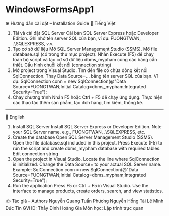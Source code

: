 # WindowsFormsApp1
⚙️ Hướng dẫn cài đặt – Installation Guide
🔹 Tiếng Việt
1. Tải và cài đặt SQL Server
Cài bản SQL Server Express hoặc Developer Edition.
Ghi nhớ tên server SQL của bạn, ví dụ: FUONGTWAN, .\SQLEXPRESS, v.v.
2. Tạo cơ sở dữ liệu
Mở SQL Server Management Studio (SSMS).
Mở file database.sql (có trong thư mục project).
Nhấn Execute (F5) để chạy toàn bộ script và tạo cơ sở dữ liệu dbms_mypham cùng các bảng cần thiết.
Cấu hình chuỗi kết nối (connection string)
3. Mở project trong Visual Studio.
Tìm đến file có chứa dòng kết nối SqlConnection.
Thay Data Source=... bằng tên server SQL của bạn.
Ví dụ:
SqlConnection conn = new SqlConnection(@"Data Source=FUONGTWAN;Initial Catalog=dbms_mypham;Integrated Security=True");
4. Chạy chương trình
Nhấn F5 hoặc Ctrl + F5 để chạy ứng dụng.
Thực hiện các thao tác thêm sản phẩm, tạo đơn hàng, tìm kiếm, thống kê.
-----------------------
🔹 English
1. Install SQL Server
Install SQL Server Express or Developer Edition.
Note your SQL Server name, e.g., FUONGTWAN, .\SQLEXPRESS, etc.
2. Create the database
Open SQL Server Management Studio (SSMS).
Open the file database.sql included in this project.
Press Execute (F5) to run the script and create dbms_mypham database with required tables.
Edit connection string
3. Open the project in Visual Studio.
Locate the line where SqlConnection is initialized.
Change the Data Source= to your actual SQL Server name.
Example:
SqlConnection conn = new SqlConnection(@"Data Source=FUONGTWAN;Initial Catalog=dbms_mypham;Integrated Security=True");
4. Run the application
Press F5 or Ctrl + F5 in Visual Studio.
Use the interface to manage products, create orders, search, and view statistics.


✍️ Tác giả – Authors
Nguyễn Quang Tuấn Phương
Nguyễn Hồng Tài
Lê Minh Đức Tín
GVHD: Thầy Đinh Hoàng Gia
Môn học: Lập trình trực quan
